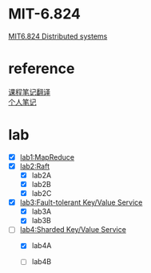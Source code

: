 #	MIT-6.824
[MIT6.824 Distributed systems](https://pdos.csail.mit.edu/6.824/schedule.html "DS")  

#	reference
[课程笔记翻译](https://github.com/feixiao/Distributed-Systems)  
[个人笔记](http://sworduo.net/)  

#	lab
- [x] [lab1:MapReduce](https://pdos.csail.mit.edu/6.824/labs/lab-1.html)  
- [x] [lab2:Raft](https://pdos.csail.mit.edu/6.824/labs/lab-raft.html)  
	- [x] lab2A  
	- [x] lab2B  
	- [x] lab2C  
- [x] [lab3:Fault-tolerant Key/Value Service](https://pdos.csail.mit.edu/6.824/labs/lab-kvraft.html)  
	- [x] lab3A  
	- [x] lab3B  
- [ ] [lab4:Sharded Key/Value Service](https://pdos.csail.mit.edu/6.824/labs/lab-shard.html)  
	- [x] lab4A  
	- [ ] lab4B  


